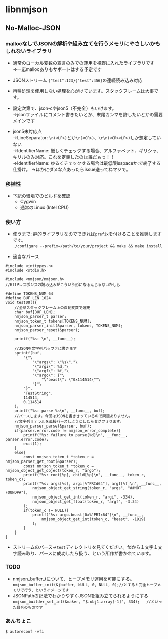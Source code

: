# libnmjson

## No-Malloc-JSON

### mallocなしでJSONの解析や組み立てを行うメモリにやさしいかもしれないライブラリ

* 通常のローカル変数の宣言のみでの運用を視野に入れたライブラリです  
→一応mallocありもサポートはする予定です

* JSONストリーム `{"test":123}{"test":456}`の連続読み込み対応

* 再帰処理を使用しない処理を心がけています。スタックフレームは大事です。

* 設定次第で、json-cやjson5（不完全）もいけます。  
→jsonファイルにコメント書きたいとか、末尾カンマを許したいとかの需要メインです

* json5未対応点  
→LineSeparator: `\n(<LF>)`とか`\r(<CR>)`、`\r\n(<CR><LF>)`しか想定していない  
→IdentifierName: 厳しくチェックする場合、アルファベット、ギリシャ、キリルのみ対応。これを定義したのは誰だぁっ！！  
→IdentifierName: ゆるくチェックする場合は最低限isspaceか:で終了する仕掛け。
→ほかにダメな点あったらissue送ってねマジで。  

### 移植性

* 下記の環境でのビルドを確認
    * Cygwin
    * 通常のLinux (Intel CPU)
    
### 使い方
* 使うまで: 静的ライブラリなのでできれば`prefix`を付けることを推奨しますです。  
`./configure --prefix=/path/to/your/project && make && make install`
- 適当なパース
```
#include <inttypes.h>
#include <stdio.h>

#include <nmjson/nmjson.h>
//HTTPレスポンスの読み込みがこういう形になるんじゃないかしら

#define TOKENS_NUM 64
#define BUF_LEN 1024
void test00(){
	//全部スタックフレーム上の自動変数で運用
	char buf[BUF_LEN];
	nmjson_parser_t parser;
	nmjson_token_t tokens[TOKENS_NUM];
	nmjson_parser_init(&parser, tokens, TOKENS_NUM);
	nmjson_parser_reset(&parser);
	
	printf("%s: \n", __func__);
	
	//JSONを文字列バッファに書きます
	sprintf(buf, 
		"{"\
			"\"args\": \"%s\","\
			"\"argi\": %d,"\
			"\"argf\": %f,"\
			"\"argo\": {"\
				"\"beast\": \"0x114514\""\
			"}"\
		"}",
		"TestString",
		114514,
		0.114514
	);
	printf("%s: parse %s\n", __func__, buf);
	//パースします。今回はJSONを書ききっているので問題ありません。
	//文字列リテラルを直接パースしようとしたらセグフォります。
	nmjson_parser_parse(&parser, buf);
	if(parser.error.code != nmjson_error_complete){
		printf("%s: failure to parse[%d]\n", __func__, parser.error.code);
		exit(1);
	}
	else{
		const nmjson_token_t *token_r = nmjson_parser_get_root(&parser);
		const nmjson_token_t *token_c = nmjson_object_get_object(token_r, "argo");
		printf("%s: root[%p], child[%p]\n", __func__, token_r, token_c);
		printf("%s: args[%s], argi[%"PRId64"], argf[%f]\n", __func__,
			nmjson_object_get_string(token_r, "args", "##NOT FOUND##"),
			nmjson_object_get_int(token_r, "argi", -334),
			nmjson_object_get_float(token_r, "argf", -3.34)
		);
		if(token_c != NULL){
			printf("%s: argo.beast[0x%"PRIx64"]\n", __func__,
				nmjson_object_get_int(token_c, "beast", -1919)
			);
		}
	}
}
```
- ストリームのパース→`test`ディレクトリを見てください。fdから１文字１文字読み取り、パースに成功したら扱う、という所作が書かれています。

### TODO
* nmjson_buffer_tについて、ヒープメモリ運用を可能にする。  
`nmjson_buffer_init(&jbuffer, NULL, 0, NULL, 0);//とすると完全ヒープメモリで行う、というイメージです`
* JSONPathの記法でわかりやすくJSONを組み立てられるようにする  
`nmjson_builder_set_int(&maker, "$.obj1.array[-1]", 334);	//といった具合のものです`

### あんちょこ
```$ autoreconf -vfi```
